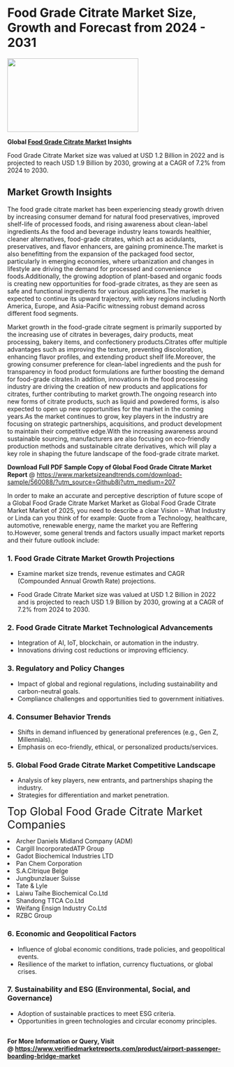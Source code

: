 <H1>Food Grade Citrate Market Size, Growth and Forecast from 2024 - 2031</H1><img class="aligncenter size-medium wp-image-584254" src="https://thirdeyenews.in/wp-content/uploads/2024/09/Global-Market-Research-300x168.jpeg" alt="" width="300" height="168" /><p><strong>Global&nbsp;<a href="https://www.marketsizeandtrends.com/download-sample/560088/?utm_source=Github8j?utm_medium=207">Food Grade Citrate Market</a> Insights</strong></p><p>Food Grade Citrate Market size was valued at USD 1.2 Billion in 2022 and is projected to reach USD 1.9 Billion by 2030, growing at a CAGR of 7.2% from 2024 to 2030.</p><p><h2>Market Growth Insights</h2> <p>The food grade citrate market has been experiencing steady growth driven by increasing consumer demand for natural food preservatives, improved shelf-life of processed foods, and rising awareness about clean-label ingredients.As the food and beverage industry leans towards healthier, cleaner alternatives, food-grade citrates, which act as acidulants, preservatives, and flavor enhancers, are gaining prominence.The market is also benefitting from the expansion of the packaged food sector, particularly in emerging economies, where urbanization and changes in lifestyle are driving the demand for processed and convenience foods.Additionally, the growing adoption of plant-based and organic foods is creating new opportunities for food-grade citrates, as they are seen as safe and functional ingredients for various applications.The market is expected to continue its upward trajectory, with key regions including North America, Europe, and Asia-Pacific witnessing robust demand across different food segments.</p> <p>Market growth in the food-grade citrate segment is primarily supported by the increasing use of citrates in beverages, dairy products, meat processing, bakery items, and confectionery products.Citrates offer multiple advantages such as improving the texture, preventing discoloration, enhancing flavor profiles, and extending product shelf life.Moreover, the growing consumer preference for clean-label ingredients and the push for transparency in food product formulations are further boosting the demand for food-grade citrates.In addition, innovations in the food processing industry are driving the creation of new products and applications for citrates, further contributing to market growth.The ongoing research into new forms of citrate products, such as liquid and powdered forms, is also expected to open up new opportunities for the market in the coming years.As the market continues to grow, key players in the industry are focusing on strategic partnerships, acquisitions, and product development to maintain their competitive edge.With the increasing awareness around sustainable sourcing, manufacturers are also focusing on eco-friendly production methods and sustainable citrate derivatives, which will play a key role in shaping the future landscape of the food-grade citrate market.</p> <p><span class=""><strong>Download Full PDF Sample Copy of Global Food Grade Citrate Market Report</strong> @ <a href="https://www.marketsizeandtrends.com/download-sample/560088/?utm_source=Github8j?utm_medium=207" target="_blank">https://www.marketsizeandtrends.com/download-sample/560088/?utm_source=Github8j?utm_medium=207</a></span></p><p>In order to make an accurate and perceptive description of future scope of a Global&nbsp;Food Grade Citrate Market Market as Global&nbsp;Food Grade Citrate Market Market of 2025, you need to describe a clear Vision &ndash; What Industry or Linda can you think of for example: Quote from a Technology, healthcare, automotive, renewable energy, name the market you are Reffering to.However, some general trends and factors usually impact market reports and their future outlook include:</p><h3>1.&nbsp;<strong>Food Grade Citrate Market Growth Projections</strong></h3><ul><li>Examine market size trends, revenue estimates and CAGR (Compounded Annual Growth Rate) projections.</li><li><p>Food Grade Citrate Market size was valued at USD 1.2 Billion in 2022 and is projected to reach USD 1.9 Billion by 2030, growing at a CAGR of 7.2% from 2024 to 2030.</p></li></ul><h3>2.&nbsp;<strong>Food Grade Citrate Market Technological Advancements</strong></h3><ul><li>Integration of AI, IoT, blockchain, or automation in the industry.</li><li>Innovations driving cost reductions or improving efficiency.</li></ul><h3>3.&nbsp;<strong>Regulatory and Policy Changes</strong></h3><ul><li>Impact of global and regional regulations, including sustainability and carbon-neutral goals.</li><li>Compliance challenges and opportunities tied to government initiatives.</li></ul><h3>4.&nbsp;<strong>Consumer Behavior Trends</strong></h3><ul><li>Shifts in demand influenced by generational preferences (e.g., Gen Z, Millennials).</li><li>Emphasis on eco-friendly, ethical, or personalized products/services.</li></ul><h3>5.&nbsp;<strong>Global Food Grade Citrate Market Competitive Landscape</strong></h3><ul><li>Analysis of key players, new entrants, and partnerships shaping the industry.</li><li>Strategies for differentiation and market penetration.</li></ul><p data-pm-slice="1 1 []"><span style="color: inherit; font-family: inherit; font-size: 25px;">Top Global Food Grade Citrate Market Companies</span></p><div class="" data-test-id=""><p><li>Archer Daniels Midland Company (ADM)</li><li> Cargill IncorporatedATP Group</li><li> Gadot Biochemical Industries LTD</li><li> Pan Chem Corporation</li><li> S.A.Citrique Belge</li><li> Jungbunzlauer Suisse</li><li> Tate & Lyle</li><li> Laiwu Taihe Biochemical Co.Ltd</li><li> Shandong TTCA Co.Ltd</li><li> Weifang Ensign Industry Co.Ltd</li><li> RZBC Group</li></p></div><h3>6.&nbsp;<strong>Economic and Geopolitical Factors</strong></h3><ul><li>Influence of global economic conditions, trade policies, and geopolitical events.</li><li>Resilience of the market to inflation, currency fluctuations, or global crises.</li></ul><h3>7.&nbsp;<strong>Sustainability and ESG (Environmental, Social, and Governance)</strong></h3><ul><li>Adoption of sustainable practices to meet ESG criteria.</li><li>Opportunities in green technologies and circular economy principles.</li></ul><h2><strong style="font-size: 14px;">For More Information or Query, Visit @&nbsp;</strong><a style="background-color: #ffffff; font-size: 14px;" href="https://www.marketsizeandtrends.com/report/food-grade-citrate-market/" target="_blank">https://www.verifiedmarketreports.com/product/airport-passenger-boarding-bridge-market</a></h2>